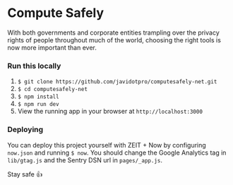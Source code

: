 # Compute Safely
With both governments and corporate entities trampling over the privacy rights of people throughout much of the world, choosing the right tools is now more important than ever.

### Run this locally
1. `$ git clone https://github.com/javidotpro/computesafely-net.git`
2. `$ cd computesafely-net`
3. `$ npm install`
4. `$ npm run dev`
5.  View the running app in your browser at `http://localhost:3000`

### Deploying
You can deploy this project yourself with ZEIT + Now by configuring `now.json` and running `$ now`. You should change the Google Analytics tag in `lib/gtag.js` and the Sentry DSN url in `pages/_app.js`.

Stay safe 👍

